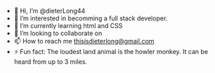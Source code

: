 - 👋 Hi, I’m @dieterLong44
- 👀 I’m interested in becomming a full stack developer.
- 🌱 I’m currently learning html and CSS
- 💞️ I’m looking to collaborate on 
- 📫 How to reach me thisisdieterlong@gmail.com
- ⚡ Fun fact: The loudest land animal is the howler monkey. It can be heard from up to 3 miles.

<!---
dieterLong44/dieterLong44 is a ✨ special ✨ repository because its `README.md` (this file) appears on your GitHub profile.
You can click the Preview link to take a look at your changes.
--->
